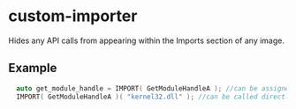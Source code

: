 # custom-importer

Hides any API calls from appearing within the Imports section of any image.

## Example
```cpp
  auto get_module_handle = IMPORT( GetModuleHandleA ); //can be assigned to a variable
  IMPORT( GetModuleHandleA )( "kernel32.dll" ); //can be called directly
```
